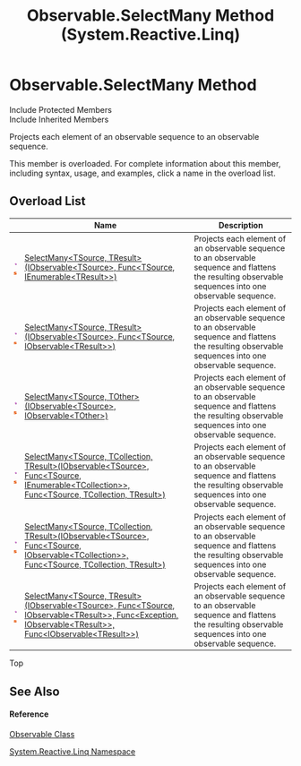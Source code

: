 ﻿---
title: Observable.SelectMany Method  (System.Reactive.Linq)
TOCTitle: SelectMany Method
ms:assetid: Overload:System.Reactive.Linq.Observable.SelectMany
ms:mtpsurl: https://msdn.microsoft.com/en-us/library/system.reactive.linq.observable.selectmany(v=VS.103)
ms:contentKeyID: 36069327
ms.date: 06/28/2011
mtps_version: v=VS.103
f1_keywords:
- System.Reactive.Linq.Observable.SelectMany
- System.Reactive.Linq.Observable.SelectMany``2
- System.Reactive.Linq.Observable.SelectMany``3
dev_langs:
- CSharp
- JScript
- VB
- FSharp
---

# Observable.SelectMany Method

Include Protected Members  
Include Inherited Members  

Projects each element of an observable sequence to an observable sequence.

This member is overloaded. For complete information about this member, including syntax, usage, and examples, click a name in the overload list.

## Overload List

<table>
<thead>
<tr class="header">
<th> </th>
<th>Name</th>
<th>Description</th>
</tr>
</thead>
<tbody>
<tr class="odd">
<td><img src="images\Hh303103.pubmethod(en-us,VS.103).gif" title="Public method" alt="Public method" /><img src="images\Hh244319.static(en-us,VS.103).gif" title="Static member" alt="Static member" /></td>
<td><a href="https://msdn.microsoft.com/en-us/library/m:system.reactive.linq.observable.selectmany%60%602(system.iobservable%7b%60%600%7d%2csystem.func%7b%60%600%2csystem.collections.generic.ienumerable%7b%60%601%7d%7d)(v=VS.103)">SelectMany&lt;TSource, TResult&gt;(IObservable&lt;TSource&gt;, Func&lt;TSource, IEnumerable&lt;TResult&gt;&gt;)</a></td>
<td>Projects each element of an observable sequence to an observable sequence and flattens the resulting observable sequences into one observable sequence.</td>
</tr>
<tr class="even">
<td><img src="images\Hh303103.pubmethod(en-us,VS.103).gif" title="Public method" alt="Public method" /><img src="images\Hh244319.static(en-us,VS.103).gif" title="Static member" alt="Static member" /></td>
<td><a href="https://msdn.microsoft.com/en-us/library/m:system.reactive.linq.observable.selectmany%60%602(system.iobservable%7b%60%600%7d%2csystem.func%7b%60%600%2csystem.iobservable%7b%60%601%7d%7d)(v=VS.103)">SelectMany&lt;TSource, TResult&gt;(IObservable&lt;TSource&gt;, Func&lt;TSource, IObservable&lt;TResult&gt;&gt;)</a></td>
<td>Projects each element of an observable sequence to an observable sequence and flattens the resulting observable sequences into one observable sequence.</td>
</tr>
<tr class="odd">
<td><img src="images\Hh303103.pubmethod(en-us,VS.103).gif" title="Public method" alt="Public method" /><img src="images\Hh244319.static(en-us,VS.103).gif" title="Static member" alt="Static member" /></td>
<td><a href="https://msdn.microsoft.com/en-us/library/m:system.reactive.linq.observable.selectmany%60%602(system.iobservable%7b%60%600%7d%2csystem.iobservable%7b%60%601%7d)(v=VS.103)">SelectMany&lt;TSource, TOther&gt;(IObservable&lt;TSource&gt;, IObservable&lt;TOther&gt;)</a></td>
<td>Projects each element of an observable sequence to an observable sequence and flattens the resulting observable sequences into one observable sequence.</td>
</tr>
<tr class="even">
<td><img src="images\Hh303103.pubmethod(en-us,VS.103).gif" title="Public method" alt="Public method" /><img src="images\Hh244319.static(en-us,VS.103).gif" title="Static member" alt="Static member" /></td>
<td><a href="https://msdn.microsoft.com/en-us/library/m:system.reactive.linq.observable.selectmany%60%603(system.iobservable%7b%60%600%7d%2csystem.func%7b%60%600%2csystem.collections.generic.ienumerable%7b%60%601%7d%7d%2csystem.func%7b%60%600%2c%60%601%2c%60%602%7d)(v=VS.103)">SelectMany&lt;TSource, TCollection, TResult&gt;(IObservable&lt;TSource&gt;, Func&lt;TSource, IEnumerable&lt;TCollection&gt;&gt;, Func&lt;TSource, TCollection, TResult&gt;)</a></td>
<td>Projects each element of an observable sequence to an observable sequence and flattens the resulting observable sequences into one observable sequence.</td>
</tr>
<tr class="odd">
<td><img src="images\Hh303103.pubmethod(en-us,VS.103).gif" title="Public method" alt="Public method" /><img src="images\Hh244319.static(en-us,VS.103).gif" title="Static member" alt="Static member" /></td>
<td><a href="https://msdn.microsoft.com/en-us/library/m:system.reactive.linq.observable.selectmany%60%603(system.iobservable%7b%60%600%7d%2csystem.func%7b%60%600%2csystem.iobservable%7b%60%601%7d%7d%2csystem.func%7b%60%600%2c%60%601%2c%60%602%7d)(v=VS.103)">SelectMany&lt;TSource, TCollection, TResult&gt;(IObservable&lt;TSource&gt;, Func&lt;TSource, IObservable&lt;TCollection&gt;&gt;, Func&lt;TSource, TCollection, TResult&gt;)</a></td>
<td>Projects each element of an observable sequence to an observable sequence and flattens the resulting observable sequences into one observable sequence.</td>
</tr>
<tr class="even">
<td><img src="images\Hh303103.pubmethod(en-us,VS.103).gif" title="Public method" alt="Public method" /><img src="images\Hh244319.static(en-us,VS.103).gif" title="Static member" alt="Static member" /></td>
<td><a href="https://msdn.microsoft.com/en-us/library/m:system.reactive.linq.observable.selectmany%60%602(system.iobservable%7b%60%600%7d%2csystem.func%7b%60%600%2csystem.iobservable%7b%60%601%7d%7d%2csystem.func%7bsystem.exception%2csystem.iobservable%7b%60%601%7d%7d%2csystem.func%7bsystem.iobservable%7b%60%601%7d%7d)(v=VS.103)">SelectMany&lt;TSource, TResult&gt;(IObservable&lt;TSource&gt;, Func&lt;TSource, IObservable&lt;TResult&gt;&gt;, Func&lt;Exception, IObservable&lt;TResult&gt;&gt;, Func&lt;IObservable&lt;TResult&gt;&gt;)</a></td>
<td>Projects each element of an observable sequence to an observable sequence and flattens the resulting observable sequences into one observable sequence.</td>
</tr>
</tbody>
</table>

Top

## See Also

#### Reference

[Observable Class](hh244252\(v=vs.103\).md)

[System.Reactive.Linq Namespace](hh211929\(v=vs.103\).md)

